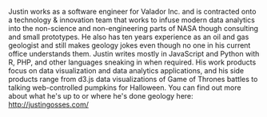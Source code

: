Justin works as a software engineer for Valador Inc. and is contracted onto a technology & innovation team that works to infuse modern data analytics into the non-science and non-engineering parts of NASA though consulting and small prototypes. He also has ten years experience as an oil and gas geologist and still makes geology jokes even though no one in his current office understands them. Justin writes mostly in JavaScript and Python with R, PHP, and other languages sneaking in when required. His work products focus on data visualization and data analytics applications, and his side products range from d3.js data visualizations of Game of Thrones battles to talking web-controlled pumpkins for Halloween. You can find out more about what he's up to or where he's done geology here: <a href="http://justingosses.com/"> http://justingosses.com/</a>
